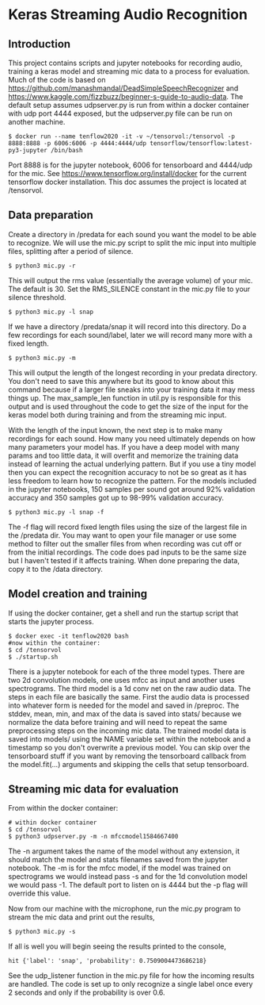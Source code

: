 # Keras Streaming Audio Recognition

## Introduction

This project contains scripts and jupyter notebooks for recording audio, training a keras model and streaming mic data to a process for evaluation. Much of the code is based on https://github.com/manashmandal/DeadSimpleSpeechRecognizer and https://www.kaggle.com/fizzbuzz/beginner-s-guide-to-audio-data. The default setup assumes udpserver.py is run from within a docker container with udp port 4444 exposed, but the udpserver.py file can be run on another machine.

```
$ docker run --name tenflow2020 -it -v ~/tensorvol:/tensorvol -p 8888:8888 -p 6006:6006 -p 4444:4444/udp tensorflow/tensorflow:latest-py3-jupyter /bin/bash
```

Port 8888 is for the jupyter notebook, 6006 for tensorboard and 4444/udp for the mic. See https://www.tensorflow.org/install/docker for the current tensorflow docker installation. This doc assumes the project is located at /tensorvol.

## Data preparation

Create a directory in /predata for each sound you want the model to be able to recognize. We will use the mic.py script to split the mic input into multiple files, splitting after a period of silence.

```
$ python3 mic.py -r
```

This will output the rms value (essentially the average volume) of your mic. The default is 30. Set the RMS_SILENCE constant in the mic.py file to your silence threshold.

```
$ python3 mic.py -l snap
```

If we have a directory /predata/snap it will record into this directory. Do a few recordings for each sound/label, later we will record many more with a fixed length.

```
$ python3 mic.py -m
```

This will output the length of the longest recording in your predata directory. You don't need to save this anywhere but its good to know about this command because if a larger file sneaks into your training data it may mess things up. The max_sample_len function in util.py is responsible for this output and is used throughout the code to get the size of the input for the keras model both during training and from the streaming mic input.

With the length of the input known, the next step is to make many recordings for each sound. How many you need ultimately depends on how many parameters your model has. If you have a deep model with many params and too little data, it will overfit and memorize the training data instead of learning the actual underlying pattern. But if you use a tiny model then you can expect the recognition accuracy to not be so great as it has less freedom to learn how to recognize the pattern. For the models included in the jupyter notebooks, 150 samples per sound got around 92% validation accuracy and 350 samples got up to 98-99% validation accuracy. 

```
$ python3 mic.py -l snap -f
```

The -f flag will record fixed length files using the size of the largest file in the /predata dir. You may want to open your file manager or use some method to filter out the smaller files from when recording was cut off or from the initial recordings. The code does pad inputs to be the same size but I haven't tested if it affects training. When done preparing the data, copy it to the /data directory.

## Model creation and training

If using the docker container, get a shell and run the startup script that starts the jupyter process.

```
$ docker exec -it tenflow2020 bash
#now within the container:
$ cd /tensorvol
$ ./startup.sh
```

There is a jupyter notebook for each of the three model types. There are two 2d convolution models, one uses mfcc as input and another uses spectrograms. The third model is a 1d conv net on the raw audio data. The steps in each file are basically the same. First the audio data is processed into whatever form is needed for the model and saved in /preproc. The stddev, mean, min, and max of the data is saved into stats/ because we normalize the data before training and will need to repeat the same preprocessing steps on the incoming mic data. The trained model data is saved into models/ using the NAME variable set within the notebook and a timestamp so you don't overwrite a previous model. You can skip over the tensorboard stuff if you want by removing the tensorboard callback from the model.fit(...) arguments and skipping the cells that setup tensorboard.

## Streaming mic data for evaluation

From within the docker container:

```
# within docker container
$ cd /tensorvol
$ python3 udpserver.py -m -n mfccmodel1584667400
```

The -n argument takes the name of the model without any extension, it should match the model and stats filenames saved from the jupyter notebook. The -m is for the mfcc model, if the model was trained on spectrograms we would instead pass -s and for the 1d convolution model we would pass -1. The default port to listen on is 4444 but the -p flag will override this value.

Now from our machine with the microphone, run the mic.py program to stream the mic data and print out the results,

```
$ python3 mic.py -s
```

If all is well you will begin seeing the results printed to the console,

```
hit {'label': 'snap', 'probability': 0.7509004473686218}
```

See the udp_listener function in the mic.py file for how the incoming results are handled. The code is set up to only recognize a single label once every 2 seconds and only if the probability is over 0.6.
